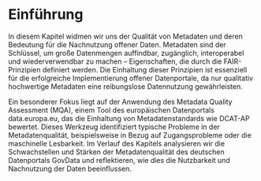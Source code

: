 # Einführung
In diesem Kapitel widmen wir uns der Qualität von Metadaten und deren Bedeutung für die Nachnutzung offener Daten. Metadaten sind der Schlüssel, um große Datenmengen auffindbar, zugänglich, interoperabel und wiederverwendbar zu machen – Eigenschaften, die durch die FAIR-Prinzipien definiert werden. Die Einhaltung dieser Prinzipien ist essenziell für die erfolgreiche Implementierung offener Datenportale, da nur qualitativ hochwertige Metadaten eine reibungslose Datennutzung gewährleisten.

Ein besonderer Fokus liegt auf der Anwendung des Metadata Quality Assessment (MQA), einem Tool des europäischen Datenportals data.europa.eu, das die Einhaltung von Metadatenstandards wie DCAT-AP bewertet. Dieses Werkzeug identifiziert typische Probleme in der Metadatenqualität, beispielsweise in Bezug auf Zugangsprobleme oder die maschinelle Lesbarkeit. Im Verlauf des Kapitels analysieren wir die Schwachstellen und Stärken der Metadatenqualität des deutschen Datenportals GovData und reflektieren, wie dies die Nutzbarkeit und Nachnutzung der Daten beeinflussen.

